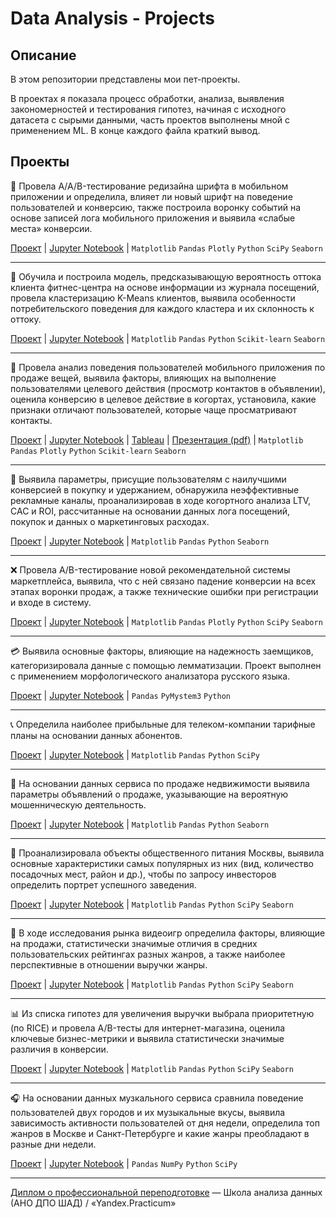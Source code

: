 # Data Analysis - Projects

## Описание 
В этом репозитории представлены мои пет-проекты.

В проектах я показала процесс обработки, анализа, выявления закономерностей и тестирования гипотез, начиная с исходного датасета с сырыми данными, часть проектов выполнены мной с применением ML. В конце каждого файла краткий вывод.

## Проекты
:vibration_mode: Провела A/A/B-тестирование редизайна шрифта в мобильном приложении и определила, влияет ли новый шрифт на поведение пользователей и конверсию, также построила воронку событий на основе записей лога мобильного приложения и выявила «слабые места» конверсии.

[Проект](https://github.com/anapon-DA/projects/tree/main/App%20Redesign%20AAB-testing#исследование-поведения-пользователей-мобильного-приложения-и-влияния-на-него-редизайна-шрифта)
 | 
[Jupyter Notebook](https://nbviewer.org/github/anapon-DA/projects/blob/d61903e876e19956409612cf1ece5286a6854feb/App%20Redesign%20AAB-testing/AAB-test-app-redesign.ipynb)
 | 
`Matplotlib`
`Pandas`
`Plotly`
`Python`
`SciPy`
`Seaborn`

---


:muscle: Обучила и построила модель, предсказывающую вероятность оттока клиента фитнес-центра на основе информации из журнала посещений, провела кластеризацию K-Means клиентов, выявила особенности потребительского поведения для каждого кластера и их склонность к оттоку.

[Проект](https://github.com/anapon-DA/projects/tree/main/ML%20Churn%20Prediction%20for%20Gym%20Members#выявление-и-анализ-факторов-влияющих-на-отток-клиентов-сети-фитнес-центров-прогнозирование-оттока-и-кластеризация-клиентов-с-применением-machine-learning)
 | 
[Jupyter Notebook](https://nbviewer.org/github/anapon-DA/projects/blob/main/ML%20Churn%20Prediction%20for%20Gym%20Members/gym-member-portraits-and-retention-ML.ipynb)
 | 
 `Matplotlib`
`Pandas`
`Python`
`Scikit-learn`
`Seaborn`


---


:thought_balloon: Провела анализ поведения пользователей мобильного приложения по продаже вещей, выявила факторы, влияющих на выполнение пользователями целевого действия (просмотр контактов в объявлении), оценила конверсию в целевое действие в когортах, установила, какие признаки отличают пользователей, которые чаще просматривают контакты.

[Проект](https://github.com/anapon-DA/projects/tree/main/Identifying%20Factors%20for%20a%20Target%20Action%20(Mobile%20App)#выявление-и-анализ-факторов-влияющих-на-выполнение-целевого-действия-пользователями-мобильного-приложения-по-продаже-вещей)
 | 
[Jupyter Notebook](https://nbviewer.org/github/anapon-DA/projects/blob/main/Identifying%20Factors%20for%20a%20Target%20Action%20%28Mobile%20App%29/sales-app.ipynb)
 | 
[Tableau](https://public.tableau.com/app/profile/anastasiia5402/viz/MobileAppDashboard_16573926438810/MobileAppDashboard)
 | 
[Презентация (pdf)](https://disk.yandex.ru/i/JqD-tdpB4FnvUg)
 | 
 `Matplotlib`
`Pandas`
`Plotly`
`Python`
`Scikit-learn`
`Seaborn`


---


:money_with_wings: Выявила параметры, присущие пользователям с наилучшими конверсией в покупку и удержанием, обнаружила неэффективные рекламные каналы, проанализировав в ходе когортного анализа LTV, CAC и ROI, рассчитанные на основании данных лога посещений, покупок и данных о маркетинговых расходах.

[Проект](https://github.com/anapon-DA/projects/tree/main/Identifying%20Marketing%20ROI%20Problems#анализ-проблем-окупаемости-рекламы-развлекательного-приложения)
 | 
[Jupyter Notebook](https://nbviewer.org/github/anapon-DA/projects/blob/main/Identifying%20Marketing%20ROI%20Problems/identifying-marketing-ROI-problems.ipynb)
 | 
`Matplotlib`
`Pandas`
`Python`
`Seaborn`

---


:x: Провела A/B-тестирование новой рекомендательной системы маркетплейса, выявила, что с ней связано падение конверсии на всех этапах воронки продаж, а также технические ошибки при регистрации и входе в систему.

[Проект](https://github.com/anapon-DA/projects/tree/main/Marketplace%20Recommender%20System%20AB-tests#ab-тестирование-новой-рекомендательной-системы-маркетплейса)
 | 
[Jupyter Notebook](https://nbviewer.org/github/anapon-DA/projects/blob/main/Marketplace%20Recommender%20System%20AB-tests/marketplace-recommender-system-AB-tests.ipynb)
 | 
`Matplotlib`
`Pandas`
`Plotly`
`Python`
`SciPy`
`Seaborn`


---



:credit_card: Выявила основные факторы, влияющие на надежность заемщиков, категоризировала данные с помощью лемматизации. Проект выполнен с применением морфологического анализатора русского языка.

[Проект](https://github.com/anapon-DA/projects/blob/main/Factors%20Affecting%20Loan%20Repayment%20Performance/README.md#выявление-факторов-влияющих-на-возврат-заемщиками-кредита-в-срок)
 | 
[Jupyter Notebook](https://nbviewer.org/github/anapon-DA/projects/blob/main/Factors%20Affecting%20Loan%20Repayment%20Performance/loan-repayment-factors.ipynb)
 | 
`Pandas`
`PyMystem3`
`Python`

---


:telephone_receiver: Определила наиболее прибыльные для телеком-компании тарифные планы на основании данных абонентов.

[Проект](https://github.com/anapon-DA/projects/tree/main/Telecom%20Subscriber%20Data%20Analysis#определение-перспективного-тарифа-сотовой-связи-на-основании-анализа-поведения-абонентов-и-показателей-выручки)
 | 
[Jupyter Notebook](https://nbviewer.org/github/anapon-DA/projects/blob/main/Telecom%20Subscriber%20Data%20Analysis/telecom-subscriber-data-analysis.ipynb)
 | 
`Matplotlib`
`Pandas`
`Python`
`SciPy`

---


:cop: На основании данных сервиса по продаже недвижимости выявила параметры объявлений о продаже, указывающие на вероятную мошенническую деятельность.

[Проект](https://github.com/anapon-DA/projects/tree/main/Defining%20Parameters%20for%20a%20Fraud%20Detection%20System#выявление-параметров-объявлений-о-продаже-недвижимости-указывающих-на-вероятную-мошенническую-деятельность)
 | 
[Jupyter Notebook](https://nbviewer.org/github/anapon-DA/projects/blob/main/Defining%20Parameters%20for%20a%20Fraud%20Detection%20System/real%20estate%20online%20service%20and%20fraud%20detection.ipynb)
 | 
`Matplotlib`
`Pandas`
`Python`
`Seaborn`

---


:fried_shrimp: Проанализировала объекты общественного питания Москвы, выявила основные характеристики самых популярных из них (вид, количество посадочных мест, район и др.), чтобы по запросу инвесторов определить портрет успешного заведения.

[Проект](https://github.com/anapon-DA/projects/tree/main/Catering%20Market%20Research#исследование-рынка-заведений-общественного-питания-москвы)
 | 
[Jupyter Notebook](https://nbviewer.org/github/anapon-DA/projects/blob/main/Catering%20Market%20Research/catering-market-research.ipynb)
 | 
`Matplotlib`
`Pandas`
`Python`
`SciPy`
`Seaborn`

---


:space_invader: В ходе исследования рынка видеоигр определила факторы, влияющие на продажи, статистически значимые отличия в средних пользовательских рейтингах разных жанров, а также наиболее перспективные в отношении выручки жанры.

[Проект](https://github.com/anapon-DA/projects/tree/main/Video%20Game%20Market%20and%20Patterns%20of%20Success#исследование-рынка-видеоигр-и-выявление-определяющих-успешность-игры-закономерностей)
 | 
[Jupyter Notebook](https://nbviewer.org/github/anapon-DA/projects/blob/main/Video%20Game%20Market%20and%20Patterns%20of%20Success/video%20game%20market%20and%20patterns%20of%20success.ipynb)
 | 
`Matplotlib`
`Pandas`
`Python`
`SciPy`
`Seaborn`

---


:bar_chart: Из списка гипотез для увеличения выручки выбрала приоритетную (по RICE) и провела A/B-тесты для интернет-магазина, оценила ключевые бизнес-метрики и выявила статистически значимые различия в конверсии. 

[Проект](https://github.com/anapon-DA/projects/tree/main/Hypotheses%20Prioritization%20and%20AB-testing%20to%20Increase%20Online%20Store%20Revenue#определение-наиболее-перспективной-оценка-rice-гипотезы-для-увеличения-выручки-интернет-магазина-ab-тестирование-и-оценка-бизнес-метрик)
 | 
[Jupyter Notebook](https://nbviewer.org/github/anapon-DA/projects/blob/main/Hypotheses%20Prioritization%20and%20AB-testing%20to%20Increase%20Online%20Store%20Revenue/AB-tests%20for%20subscription%20form%20with%20RICE%20prioritization.ipynb)
 | 
`Matplotlib`
`Pandas`
`Python`
`SciPy`
`Seaborn`

---


:headphones: На основании данных музкального сервиса сравнила поведение пользователей двух городов и их музыкальные вкусы, выявила зависимость активности пользователей от дня недели, определила топ жанров в Москве и Санкт-Петербурге и какие жанры преобладают в разные дни недели.

[Проект](https://github.com/anapon-DA/projects/tree/main/Music%20Service%20Statistics%20for%20Megalopolises#статистика-прослушиваний-треков-музыкального-сервиса-в-мегаполисах)
 | 
[Jupyter Notebook](https://nbviewer.org/github/anapon-DA/projects/blob/main/Music%20Service%20Statistics%20for%20Megalopolises/music%20service%20statistics.ipynb)
 | 
`Pandas`
`NumPy`
`Python`
`SciPy`


---

[Диплом о профессиональной переподготовке](https://drive.google.com/file/d/1gTuHAhv_5-3RDKd-kepXBfBDlM6SWto5/view?usp=sharing) — Школа анализа данных (АНО ДПО ШАД) / «Yandex.Practicum»
